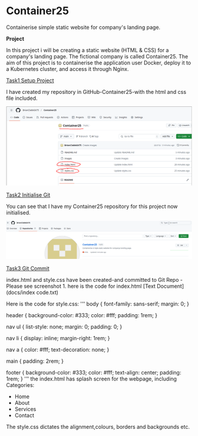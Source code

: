 # Container25

Containerise simple static website for company's landing page.


**Project**



In this project i will be creating a static website (HTML & CSS) for a company's landing page. The fictional company is called Container25. The aim of this project is to containerise the application user Docker, deploy it to a Kubernetes cluster, and access it through Nginx. 

<ins>Task1 Setup Project</ins>

I have created my repository in GitHub-Container25-with the html and css file included.

![Screenshot 1](images/screenshot1.png)

<ins>Task2 Initialise Git</ins>

You can see that I have my Container25 repository for this project now initialised.


![Screenshot 1](images/screenshot2.png)


<ins>Task3 Git Commit</ins>

index.html and style.css have been created-and committed to Git Repo -  Please see screenshot 1. 
here is the code for index.html
[Text Document](docs/index code.txt)

Here is the code for style.css:
'''
body {
  font-family: sans-serif;
  margin: 0;
}

header {
  background-color: #333;
  color: #fff;
  padding: 1rem;
}

nav ul {
  list-style: none;
  margin: 0;
  padding: 0;
}

nav li {
  display: inline;
  margin-right: 1rem;
}

nav a {
  color: #fff;
  text-decoration: none;
}

main {
  padding: 2rem;
}

footer {
  background-color: #333;
  color: #fff;
  text-align: center;
  padding: 1rem;
}
'''
the index.html has splash screen for the webpage, including Categories:
* Home
* About
* Services
* Contact

The style.css dictates the alignment,colours, borders and backgrounds etc.


